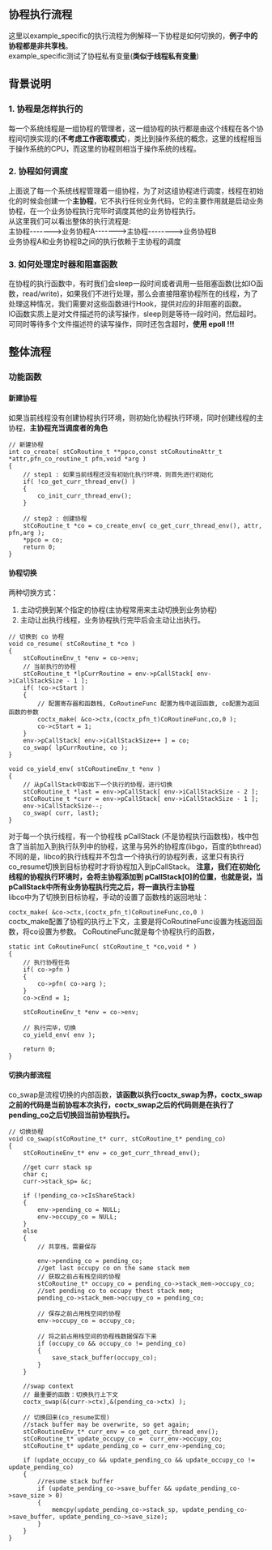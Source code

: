 ## 协程执行流程
这里以example_specific的执行流程为例解释一下协程是如何切换的，**例子中的协程都是非共享栈**。  
example_specific测试了协程私有变量(**类似于线程私有变量**)

## 背景说明
### 1. 协程是怎样执行的
每一个系统线程是一组协程的管理者，这一组协程的执行都是由这个线程在各个协程间切换实现的(**不考虑工作密取模式**)，类比到操作系统的概念，这里的线程相当于操作系统的CPU，而这里的协程则相当于操作系统的线程。
### 2. 协程如何调度
上面说了每一个系统线程管理着一组协程，为了对这组协程进行调度，线程在初始化的时候会创建一个**主协程**，它不执行任何业务代码，它的主要作用就是启动业务协程，在一个业务协程执行完毕时调度其他的业务协程执行。  
从这里我们可以看出整体的执行流程是:  
主协程------->业务协程A------->主协程-------->业务协程B  
业务协程A和业务协程B之间的执行依赖于主协程的调度
### 3. 如何处理定时器和阻塞函数
在协程的执行函数中，有时我们会sleep一段时间或者调用一些阻塞函数(比如IO函数，read/write)，如果我们不进行处理，那么会直接阻塞协程所在的线程，为了处理这种情况，我们需要对这些函数进行Hook，提供对应的非阻塞的函数。  
IO函数实质上是对文件描述符的读写操作，sleep则是等待一段时间，然后超时。可同时等待多个文件描述符的读写操作，同时还包含超时，**使用 epoll !!!**

## 整体流程
### 功能函数

#### 新建协程
如果当前线程没有创建协程执行环境，则初始化协程执行环境，同时创建线程的主协程，**主协程充当调度者的角色**
```
// 新建协程
int co_create( stCoRoutine_t **ppco,const stCoRoutineAttr_t *attr,pfn_co_routine_t pfn,void *arg )
{
	// step1 : 如果当前线程还没有初始化执行环境，则首先进行初始化
	if( !co_get_curr_thread_env() ) 
	{
		co_init_curr_thread_env();
	}

	// step2 : 创建协程
	stCoRoutine_t *co = co_create_env( co_get_curr_thread_env(), attr, pfn,arg );
	*ppco = co;
	return 0;
}
```

#### 协程切换
两种切换方式：
1. 主动切换到某个指定的协程(主协程常用来主动切换到业务协程)
2. 主动让出执行线程，业务协程执行完毕后会主动让出执行。
```
// 切换到 co 协程
void co_resume( stCoRoutine_t *co )
{
	stCoRoutineEnv_t *env = co->env;
	// 当前执行的协程
	stCoRoutine_t *lpCurrRoutine = env->pCallStack[ env->iCallStackSize - 1 ];
	if( !co->cStart )
	{
		// 配置寄存器和函数栈, CoRoutineFunc 配置为栈中返回函数, co配置为返回函数的参数
		coctx_make( &co->ctx,(coctx_pfn_t)CoRoutineFunc,co,0 );
		co->cStart = 1;
	}
	env->pCallStack[ env->iCallStackSize++ ] = co;
	co_swap( lpCurrRoutine, co );
}

void co_yield_env( stCoRoutineEnv_t *env )
{
	// 从pCallStack中取出下一个执行的协程，进行切换
	stCoRoutine_t *last = env->pCallStack[ env->iCallStackSize - 2 ];
	stCoRoutine_t *curr = env->pCallStack[ env->iCallStackSize - 1 ];
	env->iCallStackSize--;
	co_swap( curr, last);
}
```
对于每一个执行线程，有一个协程栈 pCallStack (不是协程执行函数栈)，栈中包含了当前加入到执行队列中的协程，这里与另外的协程库(libgo，百度的bthread)不同的是，libco的执行线程并不包含一个待执行的协程列表，这里只有执行co_resume切换到目标协程时才将协程加入到pCallStack。 **注意，我们在初始化线程的协程执行环境时，会将主协程添加到 pCallStack[0]的位置，也就是说，当pCallStack中所有业务协程执行完之后，将一直执行主协程**   
libco中为了切换到目标协程，手动的设置了函数栈的返回地址：

`coctx_make( &co->ctx,(coctx_pfn_t)CoRoutineFunc,co,0 )`  
coctx_make配置了协程的执行上下文，主要是将CoRoutineFunc设置为栈返回函数，将co设置为参数。
CoRoutineFunc就是每个协程执行的函数，
```
static int CoRoutineFunc( stCoRoutine_t *co,void * )
{
	// 执行协程任务
	if( co->pfn )
	{
		co->pfn( co->arg );
	}
	co->cEnd = 1;

	stCoRoutineEnv_t *env = co->env;

	// 执行完毕，切换
	co_yield_env( env );

	return 0;
}
```

#### 切换内部流程

co_swap是流程切换的内部函数，**该函数以执行coctx_swap为界，coctx_swap之前的代码是当前协程本次执行，coctx_swap之后的代码则是在执行了pending_co之后切换回当前协程执行。**
```
// 切换协程
void co_swap(stCoRoutine_t* curr, stCoRoutine_t* pending_co)
{
 	stCoRoutineEnv_t* env = co_get_curr_thread_env();

	//get curr stack sp
	char c;
	curr->stack_sp= &c;

	if (!pending_co->cIsShareStack)
	{
		env->pending_co = NULL;
		env->occupy_co = NULL;
	}
	else 
	{
		// 共享栈，需要保存

		env->pending_co = pending_co;
		//get last occupy co on the same stack mem
		// 获取之前占有栈空间的协程
		stCoRoutine_t* occupy_co = pending_co->stack_mem->occupy_co;
		//set pending co to occupy thest stack mem;
		pending_co->stack_mem->occupy_co = pending_co;

		// 保存之前占用栈空间的协程
		env->occupy_co = occupy_co;

		// 将之前占用栈空间的协程栈数据保存下来
		if (occupy_co && occupy_co != pending_co)
		{
			save_stack_buffer(occupy_co);
		}
	}

	//swap context
	// 最重要的函数：切换执行上下文
	coctx_swap(&(curr->ctx),&(pending_co->ctx) );

	// 切换回来(co_resume实现)
	//stack buffer may be overwrite, so get again;
	stCoRoutineEnv_t* curr_env = co_get_curr_thread_env();
	stCoRoutine_t* update_occupy_co =  curr_env->occupy_co;
	stCoRoutine_t* update_pending_co = curr_env->pending_co;
	
	if (update_occupy_co && update_pending_co && update_occupy_co != update_pending_co)
	{
		//resume stack buffer
		if (update_pending_co->save_buffer && update_pending_co->save_size > 0)
		{
			memcpy(update_pending_co->stack_sp, update_pending_co->save_buffer, update_pending_co->save_size);
		}
	}
}
```